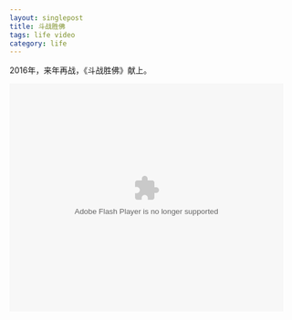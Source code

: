 ```yaml
---
layout: singlepost
title: 斗战胜佛
tags: life video
category: life
---
```


2016年，来年再战，《斗战胜佛》献上。

<embed src="http://player.youku.com/player.php/sid/XMTQ1ODQ3Njk2NA==/v.swf" allowFullScreen="true" quality="high" width="480" height="400" align="middle" allowScriptAccess="always" type="application/x-shockwave-flash">

<!-- more -->
